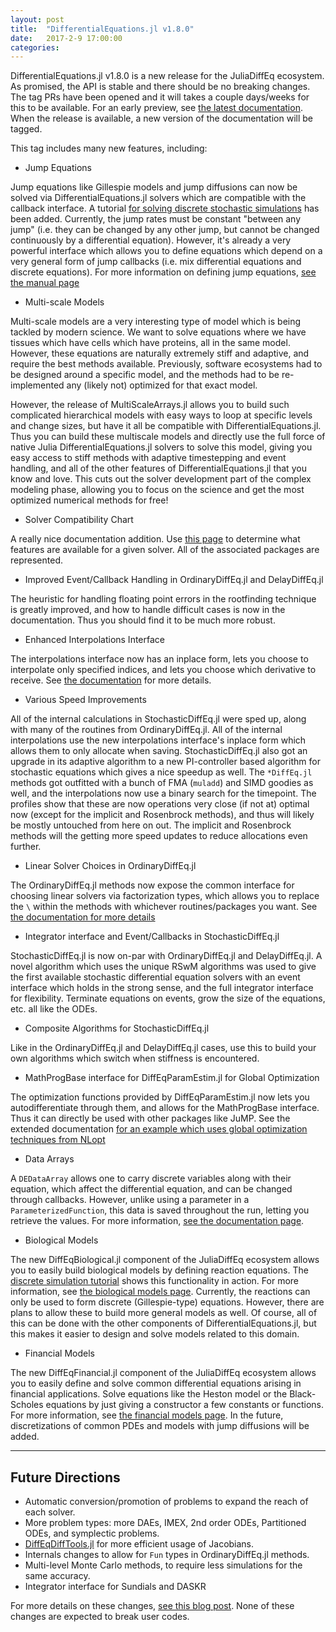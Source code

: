 ```yaml
---
layout: post
title:  "DifferentialEquations.jl v1.8.0"
date:   2017-2-9 17:00:00
categories:
---
```


DifferentialEquations.jl v1.8.0 is a new release for the JuliaDiffEq ecosystem.
As promised, the API is stable and there should be no breaking changes. The tag
PRs have been opened and it will takes a couple days/weeks for this to be available.
For an early preview, see [the latest documentation](http://docs.juliadiffeq.org/latest/).
When the release is available, a new version of the documentation will be tagged.

This tag includes many new features, including:

* Jump Equations

Jump equations like Gillespie models and jump diffusions can now be solved via
DifferentialEquations.jl solvers which are compatible with the callback interface.
A tutorial [for solving discrete stochastic simulations](http://docs.juliadiffeq.org/latest/tutorials/discrete_stochastic_example.html)
has been added. Currently, the jump rates must be constant "between any jump"
(i.e. they can be changed by any other jump, but cannot be changed continuously
by a differential equation). However, it's already a very powerful interface which
allows you to define equations which depend on a very general form of jump callbacks
(i.e. mix differential equations and discrete equations). For more information on
defining jump equations, [see the manual page](http://docs.juliadiffeq.org/latest/types/jump_types.html)

* Multi-scale Models

Multi-scale models are a very interesting type of model which is being tackled by
modern science. We want to solve equations where we have tissues which have cells
which have proteins, all in the same model. However, these equations are naturally
extremely stiff and adaptive, and require the best methods available. Previously,
software ecosystems had to be designed around a specific model, and the methods
had to be re-implemented any (likely not) optimized for that exact model.

However, the release of MultiScaleArrays.jl allows you to build such complicated
hierarchical models with easy ways to loop at specific levels and change sizes,
but have it all be compatible with DifferentialEquations.jl. Thus you can build
these multiscale models and directly use the full force of native Julia
DifferentialEquations.jl solvers to solve this model, giving you easy access to
stiff methods with adaptive timestepping and event handling, and all of the other
features of DifferentialEquations.jl that you know and love. This cuts out the solver
development part of the complex modeling phase, allowing you to focus on the science
and get the most optimized numerical methods for free!

* Solver Compatibility Chart

A really nice documentation addition. Use
[this page](http://docs.juliadiffeq.org/latest/basics/compatibility_chart.html)
to determine what features are available for a given solver. All of the associated
packages are represented.

* Improved Event/Callback Handling in OrdinaryDiffEq.jl and DelayDiffEq.jl

The heuristic for handling floating point errors in the rootfinding technique
is greatly improved, and how to handle difficult cases is now in the documentation.
Thus you should find it to be much more robust.

* Enhanced Interpolations Interface

The interpolations interface now has an inplace form, lets you choose to interpolate
only specified indices, and lets you choose which derivative to receive. See
[the documentation](http://docs.juliadiffeq.org/latest/basics/solution.html#Interpolations-1)
for more details.

* Various Speed Improvements

All of the internal calculations in StochasticDiffEq.jl were sped up, along with
many of the routines from OrdinaryDiffEq.jl. All of the internal interpolations
use the new interpolations interface's inplace form which allows them to only
allocate when saving. StochasticDiffEq.jl also got an upgrade in its adaptive
algorithm to a new PI-controller based algorithm for stochastic equations which
gives a nice speedup as well. The `*DiffEq.jl` methods got outfitted with a
bunch of FMA (`muladd`) and SIMD goodies as well, and the interpolations
now use a binary search for the timepoint. The profiles show that these are
now operations very close (if not at) optimal now (except for the implicit
and Rosenbrock methods), and thus will likely be mostly untouched from here
on out. The implicit and Rosenbrock methods will the getting more speed updates
to reduce allocations even further.

* Linear Solver Choices in OrdinaryDiffEq.jl

The OrdinaryDiffEq.jl methods now expose the common interface for choosing
linear solvers via factorization types, which allows you to replace the `\`
within the methods with whichever routines/packages you want. See
[the documentation for more details](http://docs.juliadiffeq.org/latest/features/linear_nonlinear.html)

* Integrator interface and Event/Callbacks in StochasticDiffEq.jl

StochasticDiffEq.jl is now on-par with OrdinaryDiffEq.jl and DelayDiffEq.jl. A
novel algorithm which uses the unique RSwM algorithms was used to give the first
available stochastic differential equation solvers with an event interface which
holds in the strong sense, and the full integrator interface for flexibility.
Terminate equations on events, grow the size of the equations, etc. all like the
ODEs.

* Composite Algorithms for StochasticDiffEq.jl

Like in the OrdinaryDiffEq.jl and DelayDiffEq.jl cases, use this to build
your own algorithms which switch when stiffness is encountered.

* MathProgBase interface for DiffEqParamEstim.jl for Global Optimization

The optimization functions provided by DiffEqParamEstim.jl now lets you autodifferentiate
through them, and allows for the MathProgBase interface. Thus it can directly be used with
other packages like JuMP. See the extended documentation
[for an example which uses global optimization techniques from NLopt](http://docs.juliadiffeq.org/latest/analysis/parameter_estimation.html#More-Algorithms-(Global-Optimization)-via-MathProgBase-Solvers-1)

* Data Arrays

A `DEDataArray` allows one to carry discrete variables along with their equation,
which affect the differential equation, and can be changed through callbacks.
However, unlike using a parameter in a `ParameterizedFunction`, this data is
saved throughout the run, letting you retrieve the values. For more information,
[see the documentation page](http://docs.juliadiffeq.org/latest/features/data_arrays.html).

* Biological Models

The new DiffEqBiological.jl component of the JuliaDiffEq ecosystem allows you to
easily build biological models by defining reaction equations. The
[discrete simulation tutorial](http://docs.juliadiffeq.org/latest/tutorials/discrete_stochastic_example.html)
shows this functionality in action. For more information, see
[the biological models page](http://docs.juliadiffeq.org/latest/models/biological.html).
Currently, the reactions can only be used to form discrete (Gillespie-type) equations.
However, there are plans to allow these to build more general models as well.
Of course, all of this can be done with the other components of DifferentialEquations.jl,
but this makes it easier to design and solve models related to this domain.

* Financial Models

The new DiffEqFinancial.jl component of the JuliaDiffEq ecosystem allows you
to easily define and solve common differential equations arising in financial
applications. Solve equations like the Heston model or the Black-Scholes equations
by just giving a constructor a few constants or functions. For more information,
see [the financial models page](http://docs.juliadiffeq.org/latest/models/financial.html).
In the future, discretizations of common PDEs and models with jump diffusions will be added.

-------------

## Future Directions

- Automatic conversion/promotion of problems to expand the reach of each solver.
- More problem types: more DAEs, IMEX, 2nd order ODEs, Partitioned ODEs, and symplectic problems.
- [DiffEqDiffTools.jl](https://github.com/JuliaDiffEq/DiffEqDiffTools.jl) for more efficient usage of Jacobians.
- Internals changes to allow for `Fun` types in OrdinaryDiffEq.jl methods.
- Multi-level Monte Carlo methods, to require less simulations for the same accuracy.
- Integrator interface for Sundials and DASKR

For more details on these changes,
[see this blog post](http://www.stochasticlifestyle.com/6-months-differentialequations-jl-going/).
None of these changes are expected to break user codes.

